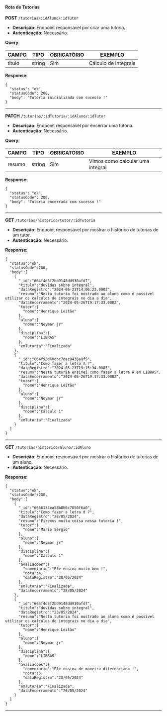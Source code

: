 #### Rota de Tutorias

**POST** `/tutorias/:idAluno/:idTutor`

- **Descrição**: Endpoint responsável por criar uma tutoria.
- **Autenticação**: Necessário.

**Query**:

| CAMPO        | TIPO   | OBRIGATÓRIO   | EXEMPLO                        |
| ------------ | ------ | ------------- | ------------------------------ |
| titulo       | string | Sim           | Cálculo de integrais           |

**Response**:

```
{
  "status": "ok",
  "statusCode": 200,
  "body": "Tutoria inicializada com sucesso !"
}
```

---

**PATCH** `/tutorias/:idTutoria/:idAluno/:idTutor`

- **Descrição**: Endpoint responsável por encerrar uma tutoria.
- **Autenticação**: Necessário.

**Query**:

| CAMPO        | TIPO   | OBRIGATÓRIO   | EXEMPLO                          |
| ------------ | ------ | ------------- | -------------------------------- |
| resumo       | string | Sim           | Vimos como calcular uma integral |

**Response**:

```
{
  "status": "ok",
  "statusCode": 200,
  "body": "Tutoria encerrada com sucesso !"
}
```

---

**GET** `/tutorias/historico/tutor/:idTutoria`

- **Descrição**: Endpoint responsável por mostrar o histórico de tutorias de um tutor.
- **Autenticação**: Necessário.

**Response**:

```
{
  "status":"ok",
  "statusCode":200,
  "body":[
    {
      "_id":"664f4d5f2bd9148dd930afd7",
      "titulo":"duvidas sobre integral",
      "dataRegistro":"2024-05-23T14:06:23.000Z",
      "resumo":"Nesta tutoria foi mostrado ao aluno como é possivel  utilizar os calculos de integrais no dia a dia",
      "dataEncerramento":"2024-05-26T19:17:33.000Z",
      "tutor":{
        "nome":"Henrique Leitão"
      },
      "aluno":{
        "nome":"Neymar jr"
      },
      "disciplina":{
        "nome":"LIBRAS"
      },
      "emTutoria":"Finalizada"
    },
    {
      "_id":"664f95d60dbc7dac9435a8f5",
      "titulo":"Como fazer a letra A ?",
      "dataRegistro":"2024-05-23T19:15:34.000Z",
      "resumo":"Nesta tutoria ensinei como fazer a letra A em LIBRAS",
      "dataEncerramento":"2024-05-26T19:17:33.000Z",
      "tutor":{
        "nome":"Henrique Leitão"
      },
      "aluno":{
        "nome":"Neymar jr"
      },
      "disciplina":{
        "nome":"Cálculo 1"
      },
      "emTutoria":"Finalizada"
    }
  ]
}
```

---

**GET** `/tutorias/historico/aluno/:idAluno`

- **Descrição**: Endpoint responsável por mostrar o histórico de tutorias de um aluno.
- **Autenticação**: Necessário.

**Response**:

```
{
  "status":"ok",
  "statusCode":200,
  "body":[
    {
      "_id":"6656134ea58b8b0c7850f6a0",
      "titulo":"Como fazer a letra d ?",
      "dataRegistro":"28/05/2024",
      "resumo":"Fizemos muita coisa nessa tutoria !",
      "tutor":{
        "nome":"Mario Sérgio"
      },
      "aluno":{
        "nome":"Neymar jr"
      },
      "disciplina":{
        "nome":"Cálculo 1"
      },
      "avaliacoes":{
        "comentario":"Ele ensina muito bem !",
        "nota":4,
        "dataRegistro":"28/05/2024"
      },
      "emTutoria":"Finalizada",
      "dataEncerramento":"28/05/2024"
    },
    {
      "_id":"664f4d5f2bd9148dd930afd7",
      "titulo":"duvidas sobre integral",
      "dataRegistro":"23/05/2024",
      "resumo":"Nesta tutoria foi mostrado ao aluno como é possivel  utilizar os calculos de integrais no dia a dia",
      "tutor":{
        "nome":"Henrique Leitão"
      },
      "aluno":{
        "nome":"Neymar jr"
      },
      "disciplina":{
        "nome":"LIBRAS"
      },
      "avaliacoes":{
        "comentario":"Ele ensina de maneira diferenciada !",
        "nota":5,
        "dataRegistro":"23/05/2024"
      },
      "emTutoria":"Finalizada",
      "dataEncerramento":"26/05/2024"
    }
  ]
}
```

---
